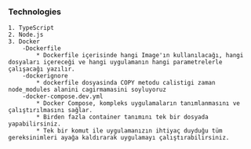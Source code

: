 ### Technologies

    1. TypeScript
    2. Node.js
    3. Docker
        -Dockerfile
            * Dockerfile içerisinde hangi Image'ın kullanılacağı, hangi dosyaları içereceği ve hangi uygulamanın hangi parametrelerle çalışacağı yazılır.
        -dockerignore
            * dockerfile dosyasinda COPY metodu calistigi zaman node_modules alanini cagirmamasini soyluyoruz
        -docker-compose.dev.yml
            * Docker Compose, kompleks uygulamaların tanımlanmasını ve çalıştırılmasını sağlar.
            * Birden fazla container tanımını tek bir dosyada yapabilirsiniz.
            * Tek bir komut ile uygulamanızın ihtiyaç duyduğu tüm gereksinimleri ayağa kaldırarak uygulamayı çalıştırabilirsiniz.
